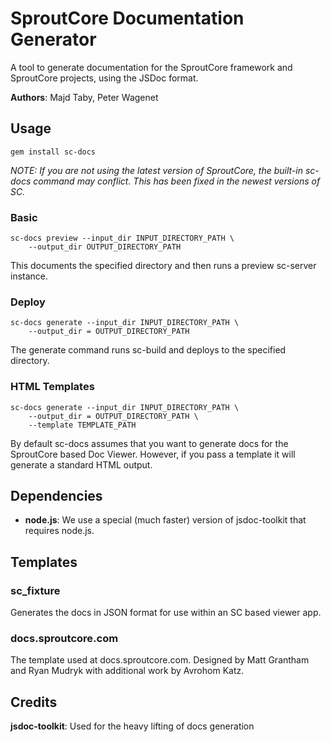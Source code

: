 SproutCore Documentation Generator
==================================

A tool to generate documentation for the SproutCore framework and SproutCore projects, using the JSDoc format.

**Authors**: Majd Taby, Peter Wagenet

Usage
-----

    gem install sc-docs

*NOTE: If you are not using the latest version of SproutCore, the
built-in sc-docs command may conflict. This has been fixed in the newest
versions of SC.*

### Basic

    sc-docs preview --input_dir INPUT_DIRECTORY_PATH \
        --output_dir OUTPUT_DIRECTORY_PATH

This documents the specified directory and then runs a preview sc-server instance.

### Deploy

    sc-docs generate --input_dir INPUT_DIRECTORY_PATH \
        --output_dir = OUTPUT_DIRECTORY_PATH

The generate command runs sc-build and deploys to the specified directory.

### HTML Templates

    sc-docs generate --input_dir INPUT_DIRECTORY_PATH \
        --output_dir = OUTPUT_DIRECTORY_PATH \
        --template TEMPLATE_PATH


By default sc-docs assumes that you want to generate docs for the SproutCore based Doc Viewer. However, if you pass a template it will generate a standard HTML output.

Dependencies
------------

* **node.js**: We use a special (much faster) version of jsdoc-toolkit that requires node.js.

Templates
---------

### sc_fixture

Generates the docs in JSON format for use within an SC based viewer app.

### docs.sproutcore.com

The template used at docs.sproutcore.com. Designed by Matt Grantham and Ryan Mudryk with additional work by Avrohom Katz.

Credits
------

**jsdoc-toolkit**: Used for the heavy lifting of docs generation

